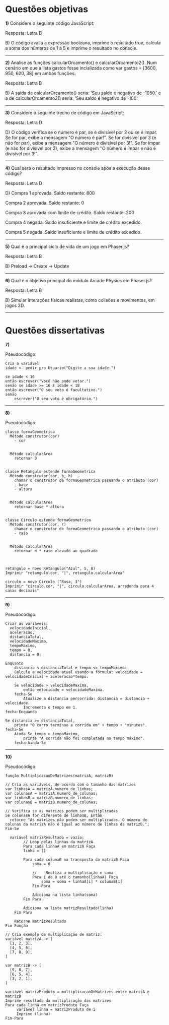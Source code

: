 # Questões objetivas

**1)** Considere o seguinte código JavaScript:

Resposta: Letra B

B) O código avalia a expressão booleana, imprime o resultado true, calcula a soma dos números de 1 a 5 e imprime o resultado no console.

---

**2)**  Analise as funções calcularOrcamento() e calcularOrcamento2(). Num cenário em que a lista gastos fosse incializada como var gastos = [3600, 950, 620, 38] em ambas funções.

Resposta: Letra B

B) A saída de calcularOrcamento() seria: 'Seu saldo é negativo de -1050.' e a de calcularOrcamento2() seria: 'Seu saldo é negativo de -100.'

---

**3)** Considere o seguinte trecho de código em JavaScript:

Resposta: Letra D

D) O código verifica se o número é par, se é divisível por 3 ou se é ímpar. Se for par, exibe a mensagem "O número é par!". Se for divisível por 3 (e não for par), exibe a mensagem "O número é divisível por 3!". Se for ímpar (e não for divisível por 3), exibe a mensagem "O número é ímpar e não é divisível por 3!".

---

**4)** Qual será o resultado impresso no console após a execução desse código?

Resposta: Letra D

D)
Compra 1 aprovada. Saldo restante: 800

Compra 2 aprovada. Saldo restante: 0

Compra 3 aprovada com limite de crédito. Saldo restante: 200

Compra 4 negada. Saldo insuficiente e limite de crédito excedido.

Compra 5 negada. Saldo insuficiente e limite de crédito excedido.

---

**5)** Qual é o principal ciclo de vida de um jogo em Phaser.js?

Resposta: Letra B

B) Preload -> Create -> Update

---

**6)** Qual é o objetivo principal do módulo Arcade Physics em Phaser.js?

Resposta: Letra B

B) Simular interações físicas realistas, como colisões e movimentos, em jogos 2D.

---

# Questões dissertativas

**7)**

Pseudocódigo:

```
Cria a variável
idade <- pedir pro Usuario("Digite a sua idade:")

se idade < 16
então escrever("Você não pode votar.")
senão se idade >= 16 E idade < 18
então escrever("O seu voto é facultativo.")
senão
    escrever("O seu voto é obrigatório.")
```

---

**8)**

Pseudocódigo:

```
classe formaGeometrica
  Método construtor(cor)
    - cor


  Método calcularArea
    retornar 0


classe Retangulo estende formaGeometrica
  Método construtor(cor, b, h)
    chamar o construtor de formaGeometrica passando o atributo (cor)
    - base
    - altura


  Método calcularArea
    retornar base * altura


classe Circulo estende formaGeometrica
  Método construtor(cor, r)
    chamar o construtor de formaGeometrica passando o atributo (cor)
    - raio


  Método calcularArea
    retornar π * raio elevado ao quadrado



retangulo = novo Retangulo("Azul", 5, 8)
Imprimir "retangulo.cor, "|", retangulo.calcularArea"

circulo = novo Circulo ("Rosa, 3")
Imprimir "circulo.cor, "|", circulo.calcularArea, arredonda para 4 casas decimais"
```

---

**9)**

Pseudocódigo:

```
Criar as variáveis:
  velocidadeInicial,
  aceleracao,
  distanciaTotal,
  velocidadeMaxima,
  tempoMaximo,
  tempo = 0,
  distancia = 0;

Enquanto
    distancia < distanciaTotal e tempo <= tempoMaximo:
    Calcule a velocidade atual usando a fórmula: velocidade = velocidadeInicial + aceleracao*tempo.

    Se velocidade > velocidadeMaxima,
        então velocidade = velocidadeMaxima.
    fecha-Se
        Atualize a distancia percorrida: distancia = distancia + velocidade.
        Incrementa o tempo em 1.
fecha-Enquando

Se distancia >= distanciaTotal,
    printe "O carro terminou a corrida em" + tempo + "minutos".
fecha-Se
    Ainda Se tempo > tempoMaximo,
        printe "A corrida não foi completada no tempo máximo".
    fecha-Ainda Se
```

---

**10)**

Pseudocódigo:

```
função MultiplicacaoDeMatrizes(matrizA, matrizB)

// Cria as variáveis, de acordo com o tamanho das matrizes
var linhasA = matrizA.numero_de_linhas;
var colunasA = matrizA.numero_de_colunas;
var linhasB = matrizB.numero_de_linhas;
var colunasB = matrizB.numero_de_colunas;

// Verifica se as matrizes podem ser multiplicadas
Se colunasA for diferente de linhasB, Então
  retorne "As matrizes não podem ser multiplicadas. O número de colunas da matrizA não é igual ao número de linhas da matrizB.";
Fim-Se

  variável matrizResultado = vazio;
        // Loop pelas linhas da matrizA
        Para cada linhaA em matrizA Faça
        linha = []

        Para cada colunaB na transposta da matrizB Faça
            soma = 0

            //    Realiza a multiplicação e soma
            Para i de 0 até o tamanho(linhaA) Faça
                soma = soma + linhaA[i] * colunaB[i]
            Fim-Para

            Adiciona na lista linha(soma)
        Fim Para

        Adiciona na lista matrizResultado(linha)
    Fim Para

    Retorne matrizResultado
Fim Função

// Cria exemplo de multiplicação de matriz:
variável matrizA -> [
  [1, 2, 3],
  [4, 5, 6],
  [7, 8, 9],
]

var matrizB -> [
  [9, 8, 7],
  [6, 5, 4],
  [3, 2, 1],
]

variável matrizProduto = multiplicacaoDeMatrizes entre matrizA e matrizB
Imprime resultado da multiplicação das matrizes
Para cada linha em matrizProduto Faça
     variável linha = matrizProduto de i
     Imprime (linha)
Fim-Para
```
